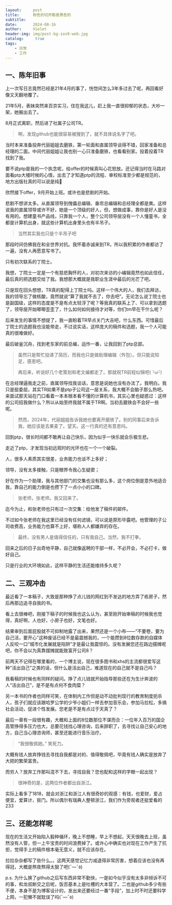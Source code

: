 ```yaml
---
layout:     post
title:      粉色的切开都是黑色的
subtitle:  
date:       2024-08-16
author:     Violet
header-img: img/post-bg-ios9-web.jpg
catalog: 	 true
tags:
    - 日常
    - 工作
---
```

## 一、陈年旧事
上一次写日志竟然已经是21年4月的事了，恍惚间怎么3年多过去了呢，再回看好像又天翻地覆了。

21年5月，表妹突然来百京实习，住在我这儿，赶上我一直很抑郁的状态，大吵一架，她搬出去了。

8月正式离职，然后进了社属子公司TR。

> 啊，发现github也能很容易被搜到了，就不具体说名字了吧。

当时本来准备投奔代丽姐姐去磨铁，第一轮面和直属领导谈得不错，回家准备和总经理的二面。中间代丽姐姐让我也别一心只准备磨铁，也看看别家。投着投着TR找到了我。

要不说ptp是我的一个执念呢，给offer的时候真叫心花怒放。还记得当时在马路对面看ptp大楼时候的心情，出去了才知道ptp的流程、审校标准至少都是规范的，地方出版社真的可以说是纯💩

欣然接下offer，9月开始上班。或许也是悲剧的开始。

悲剧不想讲太多。从直属领导到傀儡总编辑、垂帘总编辑和总经理全都是粪。这样说我的直属领导或许不好，她是一个顶级的好人，但，想做成事，靠你是好人是没有用的。想建童书产品线，只靠我一个人，整个公司领导层没有一个人懂童书，全都是计算机出身，就这些计算机出身里头也有半吊子。

> 当然其实我也只是个半吊子吧

那段时间仿佛我在和全世界对抗。我怀着赤诚来到TR，所以我积累的作者都访了一遍，没有人再愿意写书了。

只有初次联系的丁院士。

我想，丁院士一定是一个有慈悲胸怀的人，对初次来访的小编辑竟然也如此信任，最后真的把选题交给了我。我想那大概就是我职业生涯中最后的光芒了吧。

只是现在回头想想，TR真的配得上丁院士吗。这样一个伟大的人，我们去拜访，我的领导忘了做核酸，竟然就说“算了我就不去了，你去吧”。无论怎么说丁院士也是副国级，这样的态度是不是有点太轻浮了呢？等我真的联系上了、可以拿到选题了，领导层开始唧唧歪歪了，什么如何如何接待才对等，你们tm早在干什么呢？

后来发生的事情不想提了，我一直盼着TR早点关门大吉吧，什么东西。可惜最后丁院士的选题我也没能带走，不过说实话，这样庞大的稿件和选题，我一个人可能真的很难做好。

最后破釜沉舟，找到老东家的前总编，运作一番，让我回到了ptp总部。

> 虽然只是帮忙投递了简历，而我也只是做助理编辑（外包）。但只能说知足，感恩吧。
> 
>再后来，听说好几个老策划和老文编都走了。那就祝TR前程似锦吧( ･ิω･ิ)

在总经理逼我走之前，直属领导找我谈话，意思是说她也没有办法了。我明白。我只是挺委屈，其实TR如果不是ptp子公司这一层关系，我大概不会脑子那么热吧。来面试那天站在门口看着一本本根本看不懂的计算机书，其实心里也疑惑过：这样的公司招我做什么？所以从始至终我就不属于TR啊。当初去磨铁会不会好一些呢。

> 然而，2024年，代丽姐姐告诉我她也要离开磨铁了。别的同事后来告诉我，她应该是去果麦了。望天。这一行真的还有意思吗。

回到ptp，很长时间都不敢再让自己快乐，因为似乎一快乐就会乐极生悲。

走近了ptp，才发现当初远观时的光环也在一个一个破裂。

人，很多人素质其实很差，业务能力也谈不上多好；

领导，没有太多接触，只是眼界令我心生疑窦；

好在作为一个助理，我与其他部门的交集也没有那么多，这个岗位倒是意外地适合我，靠自己的能力倒是也攒下了一点小小的口碑。

> 张老师，张老师。我又回来了。

迄今为止，和张老师也只有过一次交集：给他发了稿件的邮件。

不过如今张老师在我这里已经没有任何滤镜，可以说是原形毕露吧。他管理的子公司收费高，业务能力也算不上好，堪称人人都嫌弃的存在。

> 最终，没有男人是值得信任的，只有我自己。当然，我不打拳。

回来之后的日子出奇地平静，自己就像返聘的干部一样，不必开会，不必打卡，做好自己。

只是行业的大环境如此，这样平静的生活还能维持多久呢？

## 二、三观冲击
最近看了一本稿子，大致是那种挣了点儿钱的网红到不发达的地方弄了栋房子，然后再那边追寻自我的书。

看上去很棒吧，刚接下稿子的时候我也这么认为，甚至刚开始审稿的时候我也觉得，真好啊，人也好，小房子也好，文笔也好。

结果审到后面屁股就不可抑制地露了出来，果然还是一个小布——“不要卷，要为自己活，要开心”这种废话已经不是最震撼我的，一个能攒到8位数存款的自媒体人反咬一口“城市化发展就是陷阱”才是最让我震惊的。没有发展您还在路边摆摊呢吧，你不会以为真靠摆摊就能致富开公司8？

前两天不记得在哪里看的，一个博主说，现在很多图书和xhs的主流都很爱写这种“活出自己”之类的话，但什么是活出自己，难道现在的自己就不是自己吗？

我看稿的时候也有同样的疑问。挣了点儿钱就开始指导那些还在为生计奔波的人“活出自己”，是不是有点何不食肉糜？

另一本书的作者也同样可笑，在体制内工作但是动不动批判现行的教育制度扼杀人，孩子们就应该跟哈罗公学的少爷小姐们一样去参加音乐会，参加马拉松，多搞社会活动，促进个性发展。您老是不是有点过于天真了？

最后一章有一段很有趣，大概和上面的8位数那位不谋而合：一位年入百万的国企高管挣得多压力也大，总要花钱找心理咨询，后来辞职了，去寻找让自己安心的地方，自己当心理咨询师，甚至还能进行音乐治疗。

> “我很敬佩她。” 笑死力。

大概有钱人放弃挣钱去寻找自我都是对的、值得敬佩吧，毕竟有钱人确实是放弃了大把的繁荣富贵。

而穷人？放弃工作那叫混不下去，寻找自我？您也配和这样的字眼一起出现？

> 很神奇的是，这两位作者都出自浙江。

实际上看多了1818，就会对浙江和浙江人有很奇妙的观感：有钱，也爱财，爱占便宜，爱算计，抠门。所以偶尔有瑞典人整顿浙江，我们作为旁观者还挺爱看的233

## 三、还能怎样呢
现在的生活又开始陷入毅种循环，晚上不想睡，早上不想起，天天很晚去上班，虽然没有人管，但一上午宝贵的时间浪费掉了。或许心中确实也对现在工作产生了抗拒，觉得手上的稿件根本毫无意义，就不应该存在。

拉拉杂杂都写了些什么。。这两天感觉记忆力减退得非常厉害，想着应该也没有再得冠，大概是熬夜熬得太狠了吧(¯―¯٥)

p.s. 为什么换了github之后写东西非常不勤快，一是如今似乎没有太多非倾诉不可的事，和龙叔断交之后呢，饭否基本上是吐槽的大本营了。二也是github多少有些不便，本身不是为博客设计的，发出来还要经过一番“手段”，加上时不时还要科学上网，一犯懒不就耽误了吗(¯―¯٥)
